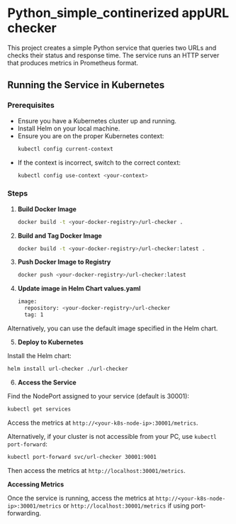 # Python_simple_continerized appURL checker

This project creates a simple Python service that queries two URLs and checks their status and response time. The service runs an HTTP server that produces metrics in Prometheus format.

## Running the Service in Kubernetes

### Prerequisites

- Ensure you have a Kubernetes cluster up and running.
- Install Helm on your local machine.
- Ensure you are on the proper Kubernetes context:
  ```bash
  kubectl config current-context
- If the context is incorrect, switch to the correct context:
  ```bash
  kubectl config use-context <your-context>

### Steps

1. **Build Docker Image**
   ```bash
   docker build -t <your-docker-registry>/url-checker .

2. **Build and Tag Docker Image**
   ```bash
   docker build -t <your-docker-registry>/url-checker:latest .

3. **Push Docker Image to Registry**
   ```bash
   docker push <your-docker-registry>/url-checker:latest

4. **Update image in Helm Chart values.yaml**
   ```bash
   image:
     repository: <your-docker-registry>/url-checker
     tag: 1

Alternatively, you can use the default image specified in the Helm chart.

5. **Deploy to Kubernetes**

Install the Helm chart:
   ```bash
   helm install url-checker ./url-checker
   ```

6. **Access the Service**

Find the NodePort assigned to your service (default is 30001):
   ```bash
   kubectl get services
   ```

Access the metrics at `http://<your-k8s-node-ip>:30001/metrics`.

Alternatively, if your cluster is not accessible from your PC, use `kubectl port-forward`:
   ```bash
   kubectl port-forward svc/url-checker 30001:9001
   ```
Then access the metrics at `http://localhost:30001/metrics`.

**Accessing Metrics**

Once the service is running, access the metrics at `http://<your-k8s-node-ip>:30001/metrics` or `http://localhost:30001/metrics` if using port-forwarding.